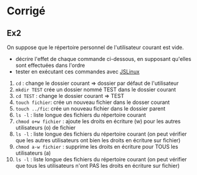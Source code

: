 # Corrigé
## Ex2
On suppose que le répertoire personnel de l'utilisateur courant est vide. 
* décrire l'effet de chaque  commande ci-dessous, en supposant qu'elles sont effectuées dans l'ordre
* tester en exécutant ces commandes avec  [JSLinux](https://bellard.org/jslinux/vm.html?url=https://bellard.org/jslinux/buildroot-x86.cfg)

1. `cd` : change le dossier courant => dossier par défaut de l'utilisateur
2. `mkdir TEST` crée un dossier nommé TEST dans le dossier courant
3. `cd TEST`  : change le dossier courant => TEST
4. `touch fichier`: crée un nouveau fichier dans le dosser courant
5. `touch ../fic`: crée un nouveau fichier dans le dossier parent
6. `ls -l`  : liste longue des fichiers du répertoire courant
7. `chmod o+w fichier` : ajoute les droits en écriture (w) pour les autres utilisateurs (o) de fichier
8. `ls -l` : liste longue des fichiers du répertoire courant (on peut vérifier que les autres utilisateurs ont bien les droits en écriture sur fichier)
9. `chmod a-w fichier` : supprime les droits en écriture pour TOUS les utilisateurs (a)
10. `ls -l` : liste longue des fichiers du répertoire courant (on peut vérifier que tous les utilisateurs n'ont PAS les droits en écriture sur fichier)
